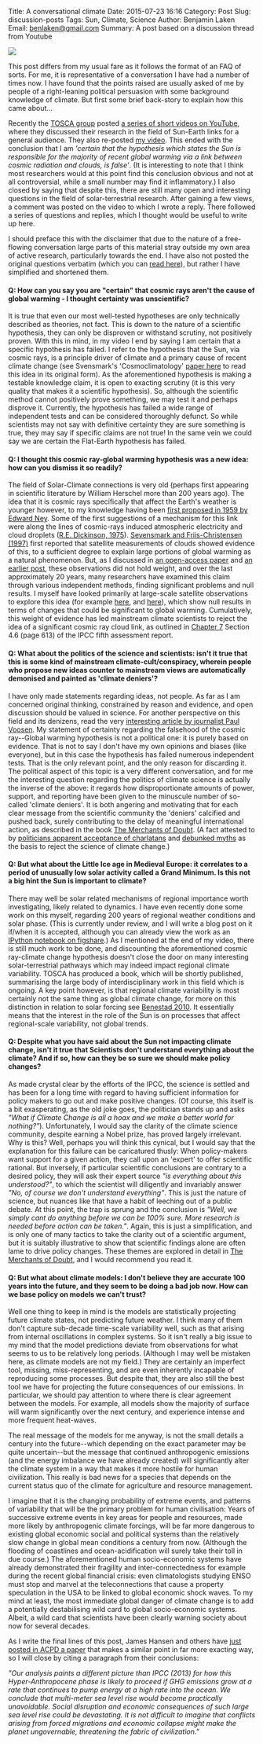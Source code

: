 Title: A conversational climate
Date: 2015-07-23 16:16
Category: Post
Slug: discussion-posts
Tags: Sun, Climate, Science
Author: Benjamin Laken
Email: benlaken@gmail.com
Summary: A post based on a discussion thread from Youtube

![](./theme/images/conv_clim.png)

This post differs from my usual fare as it follows the format of an FAQ
of sorts. For me, it is representative of a conversation I have had a
number of times now. I have found that the points raised are usually
asked of me by people of a right-leaning political persuasion with some
background knowledge of climate. But first some brief back-story to
explain how this came about...

Recently the [TOSCA
group](http://lpc2e.cnrs-orleans.fr/~ddwit/TOSCA/TOSCA/Home.html) posted
[a series of short videos on
YouTube](https://www.youtube.com/watch?v=qtRPfc5zKNI), where they
discussed their research in the field of Sun-Earth links for a general
audience. They also re-posted [my
video](https://www.youtube.com/watch?v=qtRPfc5zKNI). This ended with the
conclusion that I am *'certain that the hypothesis which states the Sun
is responsible for the majority of recent global warming via a link
between cosmic radiation and clouds, is false'*. (It is interesting to
note that I think most researchers would at this point find this
conclusion obvious and not at all controversial, while a small number
may find it inflammatory.) I also closed by saying that despite this,
there are still many open and interesting questions in the field of
solar-terrestrial research. After gaining a few views, a comment was
posted on the video to which I wrote a reply. There followed a series of
questions and replies, which I thought would be useful to write up here.

I should preface this with the disclaimer that due to the nature of a
free-flowing conversation large parts of this material stray outside my
own area of active research, particularly towards the end. I have also
not posted the original questions verbatim (which you can [read
here](https://www.youtube.com/watch?v=qtRPfc5zKNI)), but rather I have
simplified and shortened them.

#### Q: How can you say you are "certain" that cosmic rays aren't the cause of global warming - I thought certainty was unscientific?

It is true that even our most well-tested hypotheses are only
technically described as theories, not fact. This is down to the nature
of a scientific hypothesis, they can only be disproven or withstand
scrutiny, not positively proven. With this in mind, in my video I end by
saying I am certain that a specific hypothesis has failed. I refer to
the hypothesis that the Sun, via cosmic rays, is a principle driver of
climate and a primary cause of recent climate change (see Svensmark's
'Cosmoclimatology' [paper
here](http://astrogeo.oxfordjournals.org/content/48/1/1.18.extract) to
read this idea in its original form). As the aforementioned hypothesis
is making a testable knowledge claim, it is open to exacting scrutiny
(it is this very quality that makes it a scientific hypothesis). So,
although the scientific method cannot positively prove something, we may
test it and perhaps disprove it. Currently, the hypothesis has failed a
wide range of independent tests and can be considered thoroughly
defunct. So while scientists may not say with definitive certainty they
are sure something is true, they may say if specific claims are not
true! In the same vein we could say we are certain the Flat-Earth
hypothesis has failed.

#### Q: I thought this cosmic ray-global warming hypothesis was a new idea: how can you dismiss it so readily?

The field of Solar-Climate connections is very old (perhaps first
appearing in scientific literature by William Herschel more than 200
years ago). The idea that it is cosmic rays specifically that affect the
Earth's weather is younger however, to my knowledge having been [first
proposed in 1959 by Edward
Ney](http://www.nature.com/nature/journal/v183/n4659/abs/183451a0.html).
Some of the first suggestions of a mechanism for this link were along
the lines of cosmic-rays induced atmospheric electricity and cloud
droplets ([R.E. Dickinson,
1975](http://figshare.com/articles/Does_Europe_s_wind_respond_to_either_ENSO_or_the_Solar_cycle_/1471639)).
[Sevensmark and Friis-Christensen
(1997)](http://www.sciencedirect.com/science/article/pii/S1364682697000011)
first reported that satellite measurements of clouds showed evidence of
this, to a sufficient degree to explain large portions of global warming
as a natural phenomenon. But, as I discussed in [an open-access
paper](http://www.swsc-journal.org/articles/swsc/abs/2012/01/swsc120049/swsc120049.html)
and [an earlier
post](http://ccrg2013.blogspot.co.uk/2013/04/blog-entry-of-ben-laken-april-2013.html?view=timeslide),
these observations did not hold weight, and over the last approximately
20 years, many researchers have examined this claim through various
independent methods, finding significant problems and null results. I
myself have looked primarily at large-scale satellite observations to
explore this idea (for example
[here](http://onlinelibrary.wiley.com/doi/10.1029/2011GL049764/abstract;jsessionid=DFB5CE34983D36916606DFB0305E2483.f03t03?wol1URL=/doi/10.1029/2011GL049764/abstract&regionCode=ES&identityKey=1ed243b7-f978-42d9-82a1-f0e0d33fa9d4&isReportingDone=false),
and
[here](http://journals.ametsoc.org/doi/abs/10.1175/JCLI-D-11-00306.1)),
which show null results in terms of changes that could be significant to
global warming. Cumulatively, this weight of evidence has led mainstream
climate scientists to reject the idea of a significant cosmic ray cloud
link, as outlined in [Chapter
7](http://www.ipcc.ch/pdf/assessment-report/ar5/wg1/WG1AR5_Chapter07_FINAL.pdf)
Section 4.6 (page 613) of the IPCC fifth assessment report.

#### Q: What about the politics of the science and scientists: isn't it true that this is some kind of mainstream climate-cult/conspiracy, wherein people who propose new ideas counter to mainstream views are automatically demonised and painted as 'climate deniers'?

I have only made statements regarding ideas, not people. As far as I am
concerned original thinking, constrained by reason and evidence, and
open discussion should be valued in science. For another perspective on
this field and its denizens, read the very [interesting article by
journalist Paul Voosen](http://www.eenews.net/stories/1059974149). My
statement of certainty regarding the falsehood of the cosmic ray--Global
warming hypothesis is not a political one: it is purely based on
evidence. That is not to say I don't have my own opinions and biases
(like everyone), but in this case the hypothesis has failed numerous
independent tests. That is the only relevant point, and the only reason
for discarding it. The political aspect of this topic is a very
different conversation, and for me the interesting question regarding
the politics of climate science is actually the inverse of the above: it
regards how disproportionate amounts of power, support, and reporting
have been given to the minuscule number of so-called 'climate deniers'.
It is both angering and motivating that for each clear message from the
scientific community the 'deniers' calcified and pushed back, surely
contributing to the delay of meaningful international action, as
described in the book [The Merchants of
Doubt](http://www.merchantsofdoubt.org). (A fact attested to by
[politicians apparent acceptance of
charlatans](http://www.theguardian.com/environment/2014/nov/17/climate-change-denial-scepticism-republicans-congress)
and [debunked myths](https://www.skepticalscience.com/skepticquotes.php)
as the basis to reject the science of climate change.)

#### Q: But what about the Little Ice age in Medieval Europe: it correlates to a period of unusually low solar activity called a Grand Minimum. Is this not a big hint the Sun is important to climate?

There may well be solar related mechanisms of regional importance worth
investigating, likely related to dynamics. I have even recently done
some work on this myself, regarding 200 years of regional weather
conditions and solar phase. (This is currently under review, and I will
write a blog post on it if/when it is accepted, although you can already
view the work as an [IPython notebook on
figshare](http://figshare.com/articles/Does_Europe_s_wind_respond_to_either_ENSO_or_the_Solar_cycle_/1471639).)
As I mentioned at the end of my video, there is still much work to be
done, and discounting the aforementioned cosmic ray-climate change
hypothesis doesn't close the door on many interesting solar-terrestrial
pathways which may indeed impact regional climate variability. TOSCA has
produced a book, which will be shortly published, summarising the large
body of interdisciplinary work in this field which is ongoing. A key
point however, is that regional climate variability is most certainly
not the same thing as global climate change, for more on this
distinction in relation to solar forcing see [Benestad
2010](http://iopscience.iop.org/1748-9326/5/2/021001/pdf/1748-9326_5_2_021001.pdf).
It essentially means that the interest in the role of the Sun is on
processes that affect regional-scale variability, not global trends.

#### Q: Despite what you have said about the Sun not impacting climate change, isn't it true that Scientists don't understand everything about the climate? And if so, how can they be so sure we should make policy changes?

As made crystal clear by the efforts of the IPCC, the science is settled
and has been for a long time with regard to having sufficient
information for policy makers to go out and make positive changes. (Of
course, this itself is a bit exasperating, as the old joke goes, the
politician stands up and asks *"What if Climate Change is all a hoax and
we make a better world for nothing?"*). Unfortunately, I would say the
clarity of the climate science community, despite earning a Nobel prize,
has proved largely irrelevant. Why is this? Well, perhaps you will think
this cynical, but I would say that the explanation for this failure can
be caricatured thusly: When policy-makers want support for a given
action, they call upon an 'expert' to offer scientific rational. But
inversely, if particular scientific conclusions are contrary to a
desired policy, they will ask their expert source *"is everything about
this understood?"*, to which the scientist will diligently and
invariably answer *"No, of course we don't understand everything"*. This
is just the nature of science, but nuances like that have a habit of
leeching out of a public debate. At this point, the trap is sprung and
the conclusion is *"Well, we simply cant do anything before we can be
100% sure. More research is needed before action can be taken."*. Again,
this is just a simplification, and is only one of many tactics to take
the clarity out of a scientific argument, but it is suitably
illustrative to show that scientific findings alone are often lame to
drive policy changes. These themes are explored in detail in [The
Merchants of Doubt](http://www.merchantsofdoubt.org), and I would
recommend you read it.

#### Q: But what about climate models: I don't believe they are accurate 100 years into the future, and they seem to be doing a bad job now. How can we base policy on models we can't trust?

Well one thing to keep in mind is the models are statistically
projecting future climate states, not predicting future weather. I think
many of them don't capture sub-decade time-scale variability well, such
as that arising from internal oscillations in complex systems. So it
isn't really a big issue to my mind that the model predictions deviate
from observations for what seems to us to be relatively long periods.
(Although I may well be mistaken here, as climate models are not my
field.) They are certainly an imperfect tool, missing,
miss-representing, and are even inherently incapable of reproducing some
processes. But despite that, they are also still the best tool we have
for projecting the future consequences of our emissions. In particular,
we should pay attention to where there is clear agreement between the
models. For example, all models show the majority of surface will warm
significantly over the next century, and experience intense and more
frequent heat-waves.

The real message of the models for me anyway, is not the small details a
century into the future--which depending on the exact parameter may be
quite uncertain--but the message that continued anthropogenic emissions
(and the energy imbalance we have already created) will significantly
alter the climate system in a way that makes it more hostile for human
civilization. This really is bad news for a species that depends on the
current status quo of the climate for agriculture and resource
management.

I imagine that it is the changing probability of extreme events, and
patterns of variability that will be the primary problem for human
civilisation: Years of successive extreme events in key areas for people
and resources, made more likely by anthropogenic climate forcings, will
be far more dangerous to existing global economic social and political
systems than the relatively slow change in global mean conditions a
century from now. (Although the flooding of coastlines and
ocean-acidification will surely take their toll in due course.) The
aforementioned human socio-economic systems have already demonstrated
their fragility and inter-connectedness for example during the recent
global financial crisis: even climatologists studying ENSO must stop and
marvel at the teleconnections that cause a property speculation in the
USA to be linked to global economic shock waves. To my mind at least,
the most immediate global danger of climate change is to add a
potentially destabilising wild card to global socio-economic systems.
Albeit, a wild card that scientists have been clearly warning society
about now for several decades.

As I write the final lines of this post, James Hansen and others have
[just posted in ACPD a
paper](http://www.atmos-chem-phys-discuss.net/15/20059/2015/acpd-15-20059-2015.pdf)
that makes a similar point in far more exacting way, so I will close by
citing a paragraph from their conclusions:

*"Our analysis paints a different picture than IPCC (2013) for how this
Hyper-Anthropocene phase is likely to proceed if GHG emissions grow at a
rate that continues to pump energy at a high rate into the ocean. We
conclude that multi-meter sea level rise would become practically
unavoidable. Social disruption and economic consequences of such large
sea level rise could be devastating. It is not difficult to imagine that
conflicts arising from forced migrations and economic collapse might
make the planet ungovernable, threatening the fabric of civilization."*
